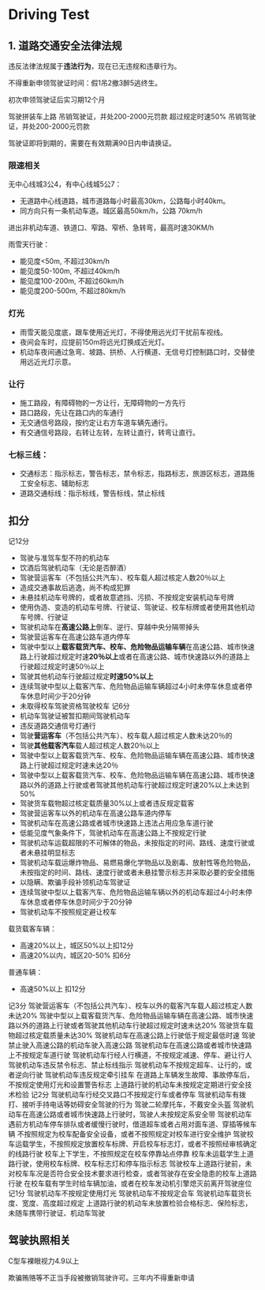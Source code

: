 # Driving Test

## 1. 道路交通安全法律法规
违反法律法规属于**违法行为**，现在已无违规和违章行为。

不得重新申领驾驶证时间：假1吊2撤3醉5逃终生。

初次申领驾驶证后实习期12个月

驾驶拼装车上路 吊销驾驶证，并处200-2000元罚款
超过规定时速50% 吊销驾驶证，并处200-2000元罚款


驾驶证即将到期的，需要在有效期满90日内申请换证。

### 限速相关
无中心线城3公4，有中心线城5公7：
- 无道路中心线道路，城市道路每小时最高30km，公路每小时40km。
- 同方向只有一条机动车道。城区最高50km/h，公路 70km/h

进出非机动车道、铁道口、窄路、窄桥、急转弯，最高时速30KM/h

雨雪天行驶：
- 能见度<50m, 不超过30km/h
- 能见度50-100m, 不超过40km/h
- 能见度100-200m, 不超过60km/h
- 能见度200-500m, 不超过80km/h


### 灯光
- 雨雪天能见度底，跟车使用近光灯，不得使用远光灯干扰前车视线。
- 夜间会车时，应提前150m将远光灯换成近光灯。
- 机动车夜间通过急弯、坡路、拱桥、人行横道、无信号灯控制路口时，交替使用远近光灯示意。

### 让行
- 施工路段，有障碍物的一方让行，无障碍物的一方先行
- 路口路段，先让在路口内的车通行
- 无交通信号路段，按约定让右方车道车辆先通行。
- 有交通信号路段，右转让左转，左转让直行，转弯让直行。

### 七标三线：
- 交通标志：指示标志，警告标志，禁令标志，指路标志，旅游区标志，道路施工安全标志、辅助标志
- 道路交通标线：指示标线，警告标线，禁止标线


## 扣分
记12分
- 驾驶与准驾车型不符的机动车
- 饮酒后驾驶机动车（无论是否醉酒）
- 驾驶营运客车（不包括公共汽车）、校车载人超过核定人数20％以上
- 造成交通事故后逃逸，尚不构成犯罪
- 未悬挂机动车号牌的，或者故意遮挡、污损、不按规定安装机动车号牌
- 使用伪造、变造的机动车号牌、行驶证、驾驶证、校车标牌或者使用其他机动车号牌、行驶证
- 驾驶机动车在**高速公路上**倒车、逆行、穿越中央分隔带掉头
- 驾驶营运客车在高速公路车道内停车
- 驾驶中型以上**载客载货汽车、校车、危险物品运输车辆**在高速公路、城市快速路上行驶超过规定时速**20％以上**或者在高速公路、城市快速路以外的道路上行驶超过规定时速50％以上
- 驾驶其他机动车行驶超过规定**时速50%以上**
- 连续驾驶中型以上载客汽车、危险物品运输车辆超过4小时未停车休息或者停车休息时间少于20分钟
- 未取得校车驾驶资格驾驶校车
记6分
- 机动车驾驶证被暂扣期间驾驶机动车
- 违反道路交通信号灯通行
- 驾驶**营运客车**（不包括公共汽车）、校车载人超过核定人数未达20％的
- 驾驶**其他载客汽车**载人超过核定人数20％以上
- 驾驶中型以上载客载货汽车、校车、危险物品运输车辆在高速公路、城市快速路上行驶超过规定时速未达20％
- 驾驶中型以上载客载货汽车、校车、危险物品运输车辆在高速公路、城市快速路以外的道路上行驶或者驾驶其他机动车行驶超过规定时速20%以上未达到50%
- 驾驶货车载物超过核定载质量30%以上或者违反规定载客
- 驾驶营运客车以外的机动车在高速公路车道内停车
- 驾驶机动车在高速公路或者城市快速路上违法占用应急车道行驶
- 低能见度气象条件下，驾驶机动车在高速公路上不按规定行驶
- 驾驶机动车运载超限的不可解体的物品，未按指定的时间、路线、速度行驶或者未悬挂明显标志
- 驾驶机动车载运爆炸物品、易燃易爆化学物品以及剧毒、放射性等危险物品，未按指定的时间、路线、速度行驶或者未悬挂警示标志并采取必要的安全措施
- 以隐瞒、欺骗手段补领机动车驾驶证
- 连续驾驶中型以上载客汽车、危险物品运输车辆以外的机动车超过4小时未停车休息或者停车休息时间少于20分钟
- 驾驶机动车不按照规定避让校车

载货载客车辆：
- 高速20%以上，城区50%以上扣12分
- 高速20%以内，城区20-50% 扣6分

普通车辆：
- 高速50%以上 扣12分

记3分
驾驶营运客车（不包括公共汽车）、校车以外的载客汽车载人超过核定人数未达20%
驾驶中型以上载客载货汽车、危险物品运输车辆在高速公路、城市快速路以外的道路上行驶或者驾驶其他机动车行驶超过规定时速未达20%
驾驶货车载物超过核定载质量未达30%
驾驶机动车在高速公路上行驶低于规定最低时速
驾驶禁止驶入高速公路的机动车驶入高速公路
驾驶机动车在高速公路或者城市快速路上不按规定车道行驶
驾驶机动车行经人行横道，不按规定减速、停车、避让行人
驾驶机动车违反禁令标志、禁止标线指示
驾驶机动车不按规定超车、让行的，或者逆向行驶
驾驶机动车违反规定牵引挂车
在道路上车辆发生故障、事故停车后，不按规定使用灯光和设置警告标志
上道路行驶的机动车未按规定定期进行安全技术检验
记2分
驾驶机动车行经交叉路口不按规定行车或者停车
驾驶机动车有拨打、接听手持电话等妨碍安全驾驶的行为
驾驶二轮摩托车，不戴安全头盔
驾驶机动车在高速公路或者城市快速路上行驶时，驾驶人未按规定系安全带
驾驶机动车遇前方机动车停车排队或者缓慢行驶时，借道超车或者占用对面车道、穿插等候车辆
不按照规定为校车配备安全设备，或者不按照规定对校车进行安全维护
驾驶校车运载学生，不按照规定放置校车标牌、开启校车标志灯，或者不按照经审核确定的线路行驶
校车上下学生，不按照规定在校车停靠站点停靠
校车未运载学生上道路行驶，使用校车标牌、校车标志灯和停车指示标志
驾驶校车上道路行驶前，未对校车车况是否符合安全技术要求进行检查，或者驾驶存在安全隐患的校车上道路行驶
在校车载有学生时给车辆加油，或者在校车发动机引擎熄灭前离开驾驶座位
记1分
驾驶机动车不按规定使用灯光
驾驶机动车不按规定会车
驾驶机动车载货长度、宽度、高度超过规定
上道路行驶的机动车未放置检验合格标志、保险标志，未随车携带行驶证、机动车驾驶
  
  
## 驾驶执照相关

C型车裸眼视力4.9以上

欺骗贿赂等不正当手段被撤销驾驶许可。三年内不得重新申请

